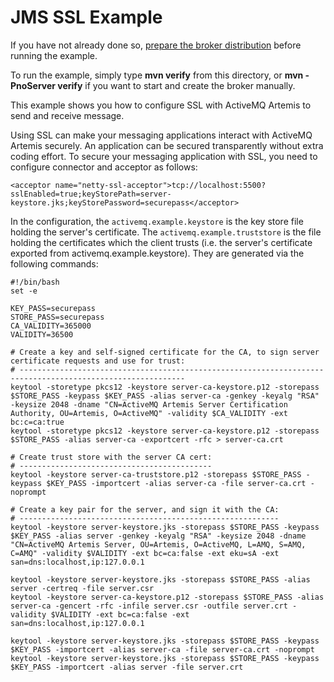 # JMS SSL Example

If you have not already done so, [prepare the broker distribution](../../../../README.md#getting-started) before running the example.

To run the example, simply type **mvn verify** from this directory, or **mvn -PnoServer verify** if you want to start and create the broker manually.

This example shows you how to configure SSL with ActiveMQ Artemis to send and receive message.

Using SSL can make your messaging applications interact with ActiveMQ Artemis securely. An application can be secured transparently without extra coding effort. To secure your messaging application with SSL, you need to configure connector and acceptor as follows:

    <acceptor name="netty-ssl-acceptor">tcp://localhost:5500?sslEnabled=true;keyStorePath=server-keystore.jks;keyStorePassword=securepass</acceptor>

In the configuration, the `activemq.example.keystore` is the key store file holding the server's certificate. The `activemq.example.truststore` is the file holding the certificates which the client trusts (i.e. the server's certificate exported from activemq.example.keystore). They are generated via the following commands:

```shell
#!/bin/bash
set -e

KEY_PASS=securepass
STORE_PASS=securepass
CA_VALIDITY=365000
VALIDITY=36500

# Create a key and self-signed certificate for the CA, to sign server certificate requests and use for trust:
# -----------------------------------------------------------------------------------------------------------
keytool -storetype pkcs12 -keystore server-ca-keystore.p12 -storepass $STORE_PASS -keypass $KEY_PASS -alias server-ca -genkey -keyalg "RSA" -keysize 2048 -dname "CN=ActiveMQ Artemis Server Certification Authority, OU=Artemis, O=ActiveMQ" -validity $CA_VALIDITY -ext bc:c=ca:true
keytool -storetype pkcs12 -keystore server-ca-keystore.p12 -storepass $STORE_PASS -alias server-ca -exportcert -rfc > server-ca.crt

# Create trust store with the server CA cert:
# -------------------------------------------
keytool -keystore server-ca-truststore.p12 -storepass $STORE_PASS -keypass $KEY_PASS -importcert -alias server-ca -file server-ca.crt -noprompt

# Create a key pair for the server, and sign it with the CA:
# ----------------------------------------------------------
keytool -keystore server-keystore.jks -storepass $STORE_PASS -keypass $KEY_PASS -alias server -genkey -keyalg "RSA" -keysize 2048 -dname "CN=ActiveMQ Artemis Server, OU=Artemis, O=ActiveMQ, L=AMQ, S=AMQ, C=AMQ" -validity $VALIDITY -ext bc=ca:false -ext eku=sA -ext san=dns:localhost,ip:127.0.0.1

keytool -keystore server-keystore.jks -storepass $STORE_PASS -alias server -certreq -file server.csr
keytool -keystore server-ca-keystore.p12 -storepass $STORE_PASS -alias server-ca -gencert -rfc -infile server.csr -outfile server.crt -validity $VALIDITY -ext bc=ca:false -ext san=dns:localhost,ip:127.0.0.1

keytool -keystore server-keystore.jks -storepass $STORE_PASS -keypass $KEY_PASS -importcert -alias server-ca -file server-ca.crt -noprompt
keytool -keystore server-keystore.jks -storepass $STORE_PASS -keypass $KEY_PASS -importcert -alias server -file server.crt
```
